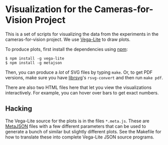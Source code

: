 Visualization for the Cameras-for-Vision Project
================================================

This is a set of scripts for visualizing the data from the experiments in the cameras-for-vision project. We use [Vega-Lite](https://vega.github.io/vega-lite/) to draw plots.

To produce plots, first install the dependencies using [npm](https://www.npmjs.com):

    $ npm install -g vega-lite
    $ npm install -g metajson

Then, you can produce a *lot* of SVG files by typing `make`. Or, to get PDF versions, make sure you have [librsvg](https://developer.gnome.org/rsvg/stable/)'s `rsvg-convert` and then run `make pdf`.

There are also two HTML files here that let you view the visualizations interactively. For example, you can hover over bars to get exact numbers.


Hacking
-------

The Vega-Lite source for the plots is in the files `*.meta.js`. These are [MetaJSON](https://github.com/sampsyo/metajson) files with a few different parameters that can be used to generate a bunch of similar but slightly different plots. See the Makefile for how to translate these into complete Vega-Lite JSON source programs.
